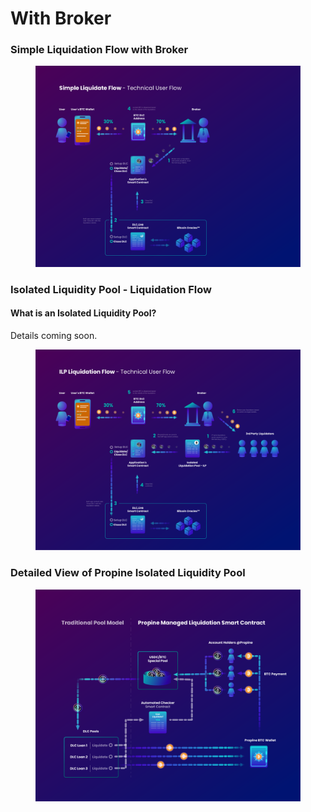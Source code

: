 # With Broker

### Simple Liquidation Flow with Broker

<figure><img src="../../.gitbook/assets/DLC.Link_SimpleLiquidationFlow.png" alt=""><figcaption></figcaption></figure>

### Isolated Liquidity Pool - Liquidation Flow

#### What is an Isolated Liquidity Pool?

Details coming soon.

<figure><img src="../../.gitbook/assets/DLC.Link_IPLLiquidationFlow.png" alt=""><figcaption></figcaption></figure>

### Detailed View of Propine Isolated Liquidity Pool

<figure><img src="../../.gitbook/assets/DLC.Link_PropineManagedLiquidation.png" alt=""><figcaption></figcaption></figure>
